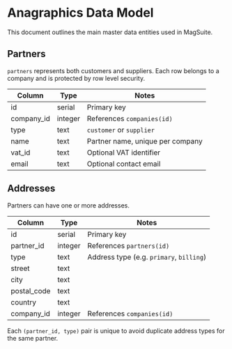 # Anagraphics Data Model

This document outlines the main master data entities used in MagSuite.

## Partners

`partners` represents both customers and suppliers. Each row belongs to a company and is protected by row level security.

| Column      | Type    | Notes |
|-------------|---------|-------|
| id          | serial  | Primary key |
| company_id  | integer | References `companies(id)` |
| type        | text    | `customer` or `supplier` |
| name        | text    | Partner name, unique per company |
| vat_id      | text    | Optional VAT identifier |
| email       | text    | Optional contact email |

## Addresses

Partners can have one or more addresses.

| Column      | Type    | Notes |
|-------------|---------|-------|
| id          | serial  | Primary key |
| partner_id  | integer | References `partners(id)` |
| type        | text    | Address type (e.g. `primary`, `billing`) |
| street      | text    |  |
| city        | text    |  |
| postal_code | text    |  |
| country     | text    |  |
| company_id  | integer | References `companies(id)` |

Each `(partner_id, type)` pair is unique to avoid duplicate address types for the same partner.
